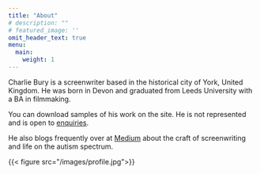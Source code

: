 ```yaml
---
title: "About"
# description: ""
# featured_image: ''
omit_header_text: true
menu:
  main:
    weight: 1
---
```


Charlie Bury is a screenwriter based in the historical city of York, United Kingdom. He was born in Devon and graduated from Leeds University with a BA in filmmaking. 

You can download samples of his work on the site. He is not represented and is open to [enquiries](https://www.charliebury.com/contact). 

He also blogs frequently over at [Medium](https://medium.com/@CharlieBury) about the craft of screenwriting and life on the autism spectrum. 


{{< figure src="/images/profile.jpg">}}
